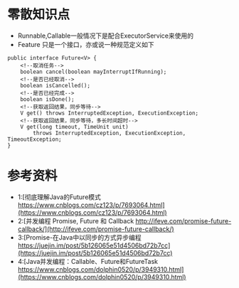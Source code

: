 # 零散知识点
+ Runnable,Callable一般情况下是配合ExecutorService来使用的
+ Feature 只是一个接口，亦或说一种规范定义如下

```
public interface Future<V> {
    <!--取消任务-->
    boolean cancel(boolean mayInterruptIfRunning);
    <!--是否已经取消-->
    boolean isCancelled();
    <!--是否已经完成-->
    boolean isDone();
    <!--获取返回结果，同步等待-->
    V get() throws InterruptedException, ExecutionException;
    <!--获取返回结果，同步等待，多长时间超时-->
    V get(long timeout, TimeUnit unit)
        throws InterruptedException, ExecutionException, TimeoutException;
}
```

# 参考资料
+ 1:[彻底理解Java的Future模式 https://www.cnblogs.com/cz123/p/7693064.html](https://www.cnblogs.com/cz123/p/7693064.html)
+ 2:[并发编程 Promise, Future 和 Callback http://ifeve.com/promise-future-callback/](http://ifeve.com/promise-future-callback/)
+ 3:[Promise-在Java中以同步的方式异步编程 https://juejin.im/post/5b126065e51d4506bd72b7cc](https://juejin.im/post/5b126065e51d4506bd72b7cc)
+ 4:[Java并发编程：Callable、Future和FutureTask https://www.cnblogs.com/dolphin0520/p/3949310.html](https://www.cnblogs.com/dolphin0520/p/3949310.html)